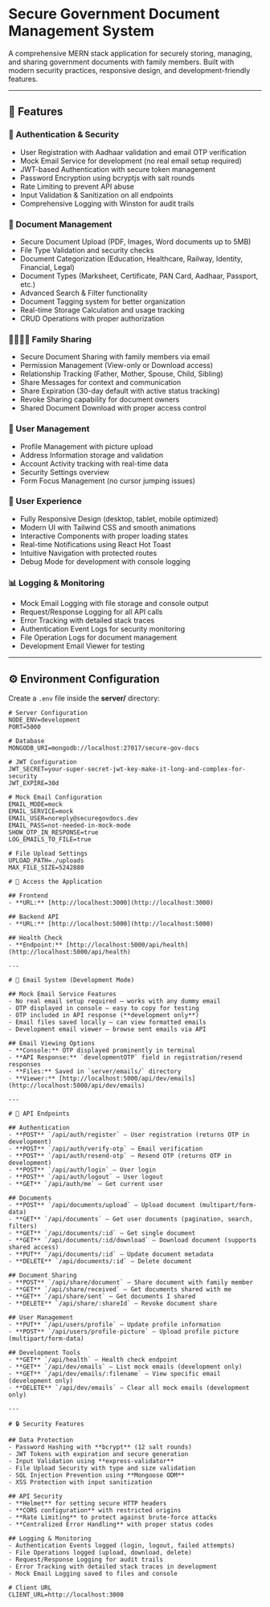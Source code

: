 # Secure Government Document Management System

A comprehensive MERN stack application for securely storing, managing, and sharing government documents with family members. Built with modern security practices, responsive design, and development-friendly features.

---

## 🌟 Features

### 🔐 Authentication & Security
- User Registration with Aadhaar validation and email OTP verification  
- Mock Email Service for development (no real email setup required)  
- JWT-based Authentication with secure token management  
- Password Encryption using bcryptjs with salt rounds  
- Rate Limiting to prevent API abuse  
- Input Validation & Sanitization on all endpoints  
- Comprehensive Logging with Winston for audit trails  

### 📁 Document Management
- Secure Document Upload (PDF, Images, Word documents up to 5MB)  
- File Type Validation and security checks  
- Document Categorization (Education, Healthcare, Railway, Identity, Financial, Legal)  
- Document Types (Marksheet, Certificate, PAN Card, Aadhaar, Passport, etc.)  
- Advanced Search & Filter functionality  
- Document Tagging system for better organization  
- Real-time Storage Calculation and usage tracking  
- CRUD Operations with proper authorization  

### 👨‍👩‍👧‍👦 Family Sharing
- Secure Document Sharing with family members via email  
- Permission Management (View-only or Download access)  
- Relationship Tracking (Father, Mother, Spouse, Child, Sibling)  
- Share Messages for context and communication  
- Share Expiration (30-day default with active status tracking)  
- Revoke Sharing capability for document owners  
- Shared Document Download with proper access control  

### 👤 User Management
- Profile Management with picture upload  
- Address Information storage and validation  
- Account Activity tracking with real-time data  
- Security Settings overview  
- Form Focus Management (no cursor jumping issues)  

### 📱 User Experience
- Fully Responsive Design (desktop, tablet, mobile optimized)  
- Modern UI with Tailwind CSS and smooth animations  
- Interactive Components with proper loading states  
- Real-time Notifications using React Hot Toast  
- Intuitive Navigation with protected routes  
- Debug Mode for development with console logging  

### 📊 Logging & Monitoring
- Mock Email Logging with file storage and console output  
- Request/Response Logging for all API calls  
- Error Tracking with detailed stack traces  
- Authentication Event Logs for security monitoring  
- File Operation Logs for document management  
- Development Email Viewer for testing  

---

## ⚙️ Environment Configuration

Create a `.env` file inside the **server/** directory:

```env
# Server Configuration
NODE_ENV=development
PORT=5000

# Database
MONGODB_URI=mongodb://localhost:27017/secure-gov-docs

# JWT Configuration
JWT_SECRET=your-super-secret-jwt-key-make-it-long-and-complex-for-security
JWT_EXPIRE=30d

# Mock Email Configuration
EMAIL_MODE=mock
EMAIL_SERVICE=mock
EMAIL_USER=noreply@securegovdocs.dev
EMAIL_PASS=not-needed-in-mock-mode
SHOW_OTP_IN_RESPONSE=true
LOG_EMAILS_TO_FILE=true

# File Upload Settings
UPLOAD_PATH=./uploads
MAX_FILE_SIZE=5242880

# 🚀 Access the Application

## Frontend
- **URL:** [http://localhost:3000](http://localhost:3000)

## Backend API
- **URL:** [http://localhost:5000](http://localhost:5000)

## Health Check
- **Endpoint:** [http://localhost:5000/api/health](http://localhost:5000/api/health)

---

# 📧 Email System (Development Mode)

## Mock Email Service Features
- No real email setup required – works with any dummy email  
- OTP displayed in console – easy to copy for testing  
- OTP included in API response (**development only**)  
- Email files saved locally – can view formatted emails  
- Development email viewer – browse sent emails via API  

## Email Viewing Options
- **Console:** OTP displayed prominently in terminal  
- **API Response:** `developmentOTP` field in registration/resend responses  
- **Files:** Saved in `server/emails/` directory  
- **Viewer:** [http://localhost:5000/api/dev/emails](http://localhost:5000/api/dev/emails)

---

# 🔌 API Endpoints

## Authentication
- **POST** `/api/auth/register` – User registration (returns OTP in development)  
- **POST** `/api/auth/verify-otp` – Email verification  
- **POST** `/api/auth/resend-otp` – Resend OTP (returns OTP in development)  
- **POST** `/api/auth/login` – User login  
- **POST** `/api/auth/logout` – User logout  
- **GET** `/api/auth/me` – Get current user  

## Documents
- **POST** `/api/documents/upload` – Upload document (multipart/form-data)  
- **GET** `/api/documents` – Get user documents (pagination, search, filters)  
- **GET** `/api/documents/:id` – Get single document  
- **GET** `/api/documents/:id/download` – Download document (supports shared access)  
- **PUT** `/api/documents/:id` – Update document metadata  
- **DELETE** `/api/documents/:id` – Delete document  

## Document Sharing
- **POST** `/api/share/document` – Share document with family member  
- **GET** `/api/share/received` – Get documents shared with me  
- **GET** `/api/share/sent` – Get documents I shared  
- **DELETE** `/api/share/:shareId` – Revoke document share  

## User Management
- **PUT** `/api/users/profile` – Update profile information  
- **POST** `/api/users/profile-picture` – Upload profile picture (multipart/form-data)  

## Development Tools
- **GET** `/api/health` – Health check endpoint  
- **GET** `/api/dev/emails` – List mock emails (development only)  
- **GET** `/api/dev/emails/:filename` – View specific email (development only)  
- **DELETE** `/api/dev/emails` – Clear all mock emails (development only)  

---

# 🔒 Security Features

## Data Protection
- Password Hashing with **bcrypt** (12 salt rounds)  
- JWT Tokens with expiration and secure generation  
- Input Validation using **express-validator**  
- File Upload Security with type and size validation  
- SQL Injection Prevention using **Mongoose ODM**  
- XSS Protection with input sanitization  

## API Security
- **Helmet** for setting secure HTTP headers  
- **CORS configuration** with restricted origins  
- **Rate Limiting** to protect against brute-force attacks  
- **Centralized Error Handling** with proper status codes  

## Logging & Monitoring
- Authentication Events logged (login, logout, failed attempts)  
- File Operations logged (upload, download, delete)  
- Request/Response Logging for audit trails  
- Error Tracking with detailed stack traces in development  
- Mock Email Logging saved to files and console  

# Client URL
CLIENT_URL=http://localhost:3000
